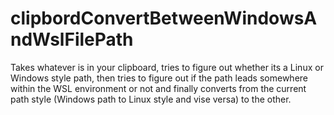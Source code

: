 # clipbordConvertBetweenWindowsAndWslFilePath
Takes whatever is in your clipboard, tries to figure out whether its a Linux or Windows style path, then tries to figure out if the path leads somewhere within the WSL environment or not and finally converts from the current path style (Windows path to Linux style and vise versa) to the other.
